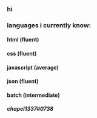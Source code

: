 ### hi

### languages i currently know:
#### html (fluent)
#### css (fluent)
#### javascript (average)
#### json (fluent)
#### batch (intermediate)

##### chapel1337#0738
